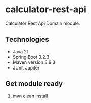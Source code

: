 # calculator-rest-api

Calculator Rest Api Domain module.

## Technologies

* Java 21
* Spring Boot 3.2.3
* Maven version 3.9.3
* JUnit Jupiter

## Get module ready

1. mvn clean install

